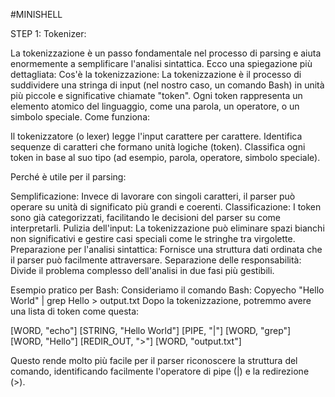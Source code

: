 #MINISHELL

STEP 1: Tokenizer:

La tokenizzazione è un passo fondamentale nel processo di parsing e aiuta enormemente a semplificare l'analisi sintattica. Ecco una spiegazione più dettagliata:
Cos'è la tokenizzazione:
La tokenizzazione è il processo di suddividere una stringa di input (nel nostro caso, un comando Bash) in unità più piccole e significative chiamate "token". Ogni token rappresenta un elemento atomico del linguaggio, come una parola, un operatore, o un simbolo speciale.
Come funziona:

Il tokenizzatore (o lexer) legge l'input carattere per carattere.
Identifica sequenze di caratteri che formano unità logiche (token).
Classifica ogni token in base al suo tipo (ad esempio, parola, operatore, simbolo speciale).

Perché è utile per il parsing:

Semplificazione: Invece di lavorare con singoli caratteri, il parser può operare su unità di significato più grandi e coerenti.
Classificazione: I token sono già categorizzati, facilitando le decisioni del parser su come interpretarli.
Pulizia dell'input: La tokenizzazione può eliminare spazi bianchi non significativi e gestire casi speciali come le stringhe tra virgolette.
Preparazione per l'analisi sintattica: Fornisce una struttura dati ordinata che il parser può facilmente attraversare.
Separazione delle responsabilità: Divide il problema complesso dell'analisi in due fasi più gestibili.

Esempio pratico per Bash:
Consideriamo il comando Bash:
Copyecho "Hello World" | grep Hello > output.txt
Dopo la tokenizzazione, potremmo avere una lista di token come questa:

[WORD, "echo"]
[STRING, "Hello World"]
[PIPE, "|"]
[WORD, "grep"]
[WORD, "Hello"]
[REDIR_OUT, ">"]
[WORD, "output.txt"]

Questo rende molto più facile per il parser riconoscere la struttura del comando, identificando facilmente l'operatore di pipe (|) e la redirezione (>).